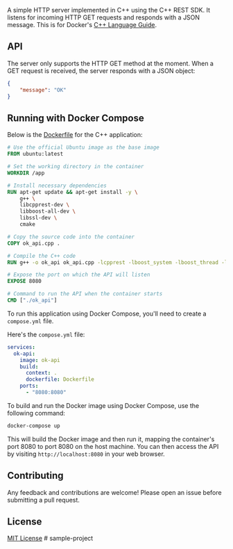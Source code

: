 A simple HTTP server implemented in C++ using the C++ REST SDK. It listens for incoming HTTP GET requests and responds with a JSON message. This is for Docker's [C++ Language Guide](https://docs.docker.com/language/cpp/).

## API

The server only supports the HTTP GET method at the moment. When a GET request is received, the server responds with a JSON object:

```json
{
    "message": "OK"
}
```

## Running with Docker Compose

Below is the [Dockerfile](Dockerfile) for the C++ application:

```Dockerfile
# Use the official Ubuntu image as the base image
FROM ubuntu:latest

# Set the working directory in the container
WORKDIR /app

# Install necessary dependencies
RUN apt-get update && apt-get install -y \
    g++ \
    libcpprest-dev \
    libboost-all-dev \
    libssl-dev \
    cmake

# Copy the source code into the container
COPY ok_api.cpp .

# Compile the C++ code
RUN g++ -o ok_api ok_api.cpp -lcpprest -lboost_system -lboost_thread -lboost_chrono -lboost_random -lssl -lcrypto

# Expose the port on which the API will listen
EXPOSE 8080

# Command to run the API when the container starts
CMD ["./ok_api"]
```

To run this application using Docker Compose, you'll need to create a `compose.yml` file.

Here's the `compose.yml` file:

```yaml
services:
  ok-api:
    image: ok-api
    build:
      context: .
      dockerfile: Dockerfile
    ports:
      - "8080:8080"
```

To build and run the Docker image using Docker Compose, use the following command:

```bash
docker-compose up
```

This will build the Docker image and then run it, mapping the container's port 8080 to port 8080 on the host machine. You can then access the API by visiting `http://localhost:8080` in your web browser.

## Contributing

Any feedback and contributions are welcome! Please open an issue before submitting a pull request.

## License

[MIT License](LICENSE)
#   s a m p l e - p r o j e c t  
 